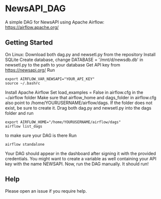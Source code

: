 #  NewsAPI_DAG

A simple DAG for NewsAPI using Apache Airflow: https://airflow.apache.org/

## Getting Started

On Linux:
Download both dag.py and newsetl.py from the repository
Install SQLite
Create database, change DATABASE = '/mnt/d/newsdb.db' in newsetl.py to the path to your database
Get API key from https://newsapi.org/
Run
```
export AIRFLOW_VAR_NEWSAPI="YOUR_API_KEY"
source ~/.bashrc
```
Install Apache Airflow
Set load_examples = False in airflow.cfg in the ~/airflow folder
Make sure that airflow_home and dags_folder in airflow.cfg also point to /home/YOURUSERNAME/airflow/dags. If the folder does not exist, be sure to create it.
Drag both dag.py and newsetl.py into the dags folder and run
```
export AIRFLOW_HOME="/home/YOURUSERNAME/airflow/dags"
airflow list_dags
```
to make sure your DAG is there
Run 
```
airflow standalone
```
Your DAG should appear in the dashboard after signing it with the provided credentials.
You might want to create a variable as well containing your API key with the name NEWSAPI.
Now, run the DAG manually. It should run! 

## Help

Please open an issue if you require help.
